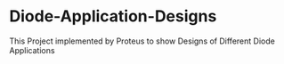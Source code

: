 # Diode-Application-Designs
This Project implemented by Proteus to show Designs of Different Diode Applications
